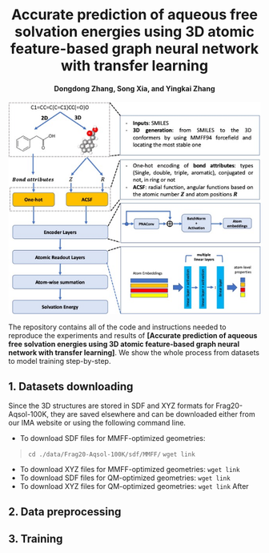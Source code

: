 <h1 align="center">Accurate prediction of aqueous free solvation energies using 3D atomic feature-based graph neural network with transfer learning</h1>
<h4 align="center">Dongdong Zhang, Song Xia, and Yingkai Zhang</h4>

![model architecture](model.jpg)

The repository contains all of the code and instructions needed to reproduce the experiments and results of **[Accurate prediction of aqueous free solvation energies using 3D atomic feature-based graph neural network with transfer learning]**. We show the whole process from datasets to model training step-by-step.

## 1. Datasets downloading
Since the 3D structures are stored in SDF and XYZ formats for Frag20-Aqsol-100K, they are saved elsewhere and can be downloaded either from our IMA website or using the following command line. 
- To download SDF files for MMFF-optimized geometries: 
> `cd ./data/Frag20-Aqsol-100K/sdf/MMFF/`
> `wget link`
- To download XYZ files for MMFF-optimized geometries: `wget link`
- To download SDF files for QM-optimized geometries: `wget link`
- To download XYZ files for QM-optimized geometries: `wget link`
After 
## 2. Data preprocessing

## 3. Training
